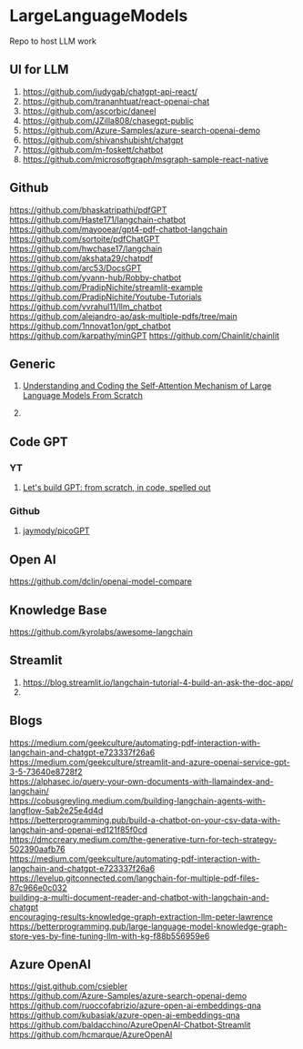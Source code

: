 # LargeLanguageModels
Repo to host LLM work


##  UI for LLM
1. https://github.com/judygab/chatgpt-api-react/
2. https://github.com/trananhtuat/react-openai-chat
3. https://github.com/ascorbic/daneel
4. https://github.com/JZilla808/chasegpt-public
5. https://github.com/Azure-Samples/azure-search-openai-demo
6. https://github.com/shivanshubisht/chatgpt
7. https://github.com/m-foskett/chatbot
8. https://github.com/microsoftgraph/msgraph-sample-react-native


## Github 
https://github.com/bhaskatripathi/pdfGPT </br>
https://github.com/Haste171/langchain-chatbot </br>
https://github.com/mayooear/gpt4-pdf-chatbot-langchain </br>
https://github.com/sortoite/pdfChatGPT </br>
https://github.com/hwchase17/langchain </br>
https://github.com/akshata29/chatpdf </br>
https://github.com/arc53/DocsGPT </br>
https://github.com/yvann-hub/Robby-chatbot </br>
https://github.com/PradipNichite/streamlit-example </br>
https://github.com/PradipNichite/Youtube-Tutorials </br>
https://github.com/vvrahul11/llm_chatbot  </br>
https://github.com/alejandro-ao/ask-multiple-pdfs/tree/main
https://github.com/1nnovat1on/gpt_chatbot
https://github.com/karpathy/minGPT
https://github.com/Chainlit/chainlit

## Generic
1. [Understanding and Coding the Self-Attention Mechanism of Large Language Models From Scratch](https://sebastianraschka.com/blog/2023/self-attention-from-scratch.html)

2. 
## Code GPT

### YT
1. [Let's build GPT: from scratch, in code, spelled out](https://www.youtube.com/watch?v=kCc8FmEb1nY)

### Github
1. [jaymody/picoGPT](https://github.com/jaymody/picoGPT)

## Open AI
https://github.com/dclin/openai-model-compare

## Knowledge Base
https://github.com/kyrolabs/awesome-langchain </br>


## Streamlit
1. https://blog.streamlit.io/langchain-tutorial-4-build-an-ask-the-doc-app/
2. 



## Blogs
https://medium.com/geekculture/automating-pdf-interaction-with-langchain-and-chatgpt-e723337f26a6 </br>
https://medium.com/geekculture/streamlit-and-azure-openai-service-gpt-3-5-73640e8728f2 </br>
https://alphasec.io/query-your-own-documents-with-llamaindex-and-langchain/ </br>
https://cobusgreyling.medium.com/building-langchain-agents-with-langflow-5ab2e25e4d4d </br>
https://betterprogramming.pub/build-a-chatbot-on-your-csv-data-with-langchain-and-openai-ed121f85f0cd </br>
https://dmccreary.medium.com/the-generative-turn-for-tech-strategy-502390aafb76 </br>
https://medium.com/geekculture/automating-pdf-interaction-with-langchain-and-chatgpt-e723337f26a6</br>
https://levelup.gitconnected.com/langchain-for-multiple-pdf-files-87c966e0c032</br>
[building-a-multi-document-reader-and-chatbot-with-langchain-and-chatgpt](https://medium.com/@ssmaameri/building-a-multi-document-reader-and-chatbot-with-langchain-and-chatgpt-d1864d47e339)</br>
[encouraging-results-knowledge-graph-extraction-llm-peter-lawrence](https://www.linkedin.com/pulse/encouraging-results-knowledge-graph-extraction-llm-peter-lawrence/)</br>
https://betterprogramming.pub/large-language-model-knowledge-graph-store-yes-by-fine-tuning-llm-with-kg-f88b556959e6

## Azure OpenAI
https://gist.github.com/csiebler </br>
https://github.com/Azure-Samples/azure-search-openai-demo </br>
https://github.com/ruoccofabrizio/azure-open-ai-embeddings-qna </br>
https://github.com/kubasiak/azure-open-ai-embeddings-qna </br>
https://github.com/baldacchino/AzureOpenAI-Chatbot-Streamlit </br>
https://github.com/hcmarque/AzureOpenAI </br>


